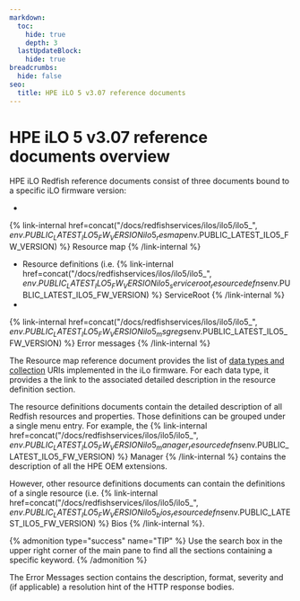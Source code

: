 ```yaml
---
markdown:
  toc:
    hide: true
    depth: 3
  lastUpdateBlock:
    hide: true
breadcrumbs:
  hide: false
seo:
  title: HPE iLO 5 v3.07 reference documents
---
```


# HPE iLO 5 v3.07 reference documents overview

HPE iLO Redfish reference documents consist of three documents bound to a specific iLO firmware version:


-
{% link-internal href=concat("/docs/redfishservices/ilos/ilo5/ilo5_", $env.PUBLIC_LATEST_ILO5_FW_VERSION ilo5_resmap$env.PUBLIC_LATEST_ILO5_FW_VERSION) %} Resource map {% /link-internal %}
- Resource definitions (i.e.
{% link-internal href=concat("/docs/redfishservices/ilos/ilo5/ilo5_", $env.PUBLIC_LATEST_ILO5_FW_VERSION ilo5_serviceroot_resourcedefns$env.PUBLIC_LATEST_ILO5_FW_VERSION) %} ServiceRoot {% /link-internal %}
-
{% link-internal href=concat("/docs/redfishservices/ilos/ilo5/ilo5_", $env.PUBLIC_LATEST_ILO5_FW_VERSION ilo5_msgregs$env.PUBLIC_LATEST_ILO5_FW_VERSION) %} Error messages {% /link-internal %}


The Resource map reference document provides the list of [data types and collection](/docs/concepts/datatypesandcollections/) URIs implemented in the iLo firmware. For each data type, it provides a the link to the associated detailed description in the resource definition section.

The resource definitions documents contain the detailed description of all Redfish resources and properties. Those definitions can be grouped under a single menu entry. For example, the
{% link-internal href=concat("/docs/redfishservices/ilos/ilo5/ilo5_", $env.PUBLIC_LATEST_ILO5_FW_VERSION ilo5_manager_resourcedefns$env.PUBLIC_LATEST_ILO5_FW_VERSION) %} Manager {% /link-internal %}
contains the description of all the HPE OEM extensions.

However, other resource definitions documents can contain the definitions of a single resource (i.e.
{% link-internal href=concat("/docs/redfishservices/ilos/ilo5/ilo5_", $env.PUBLIC_LATEST_ILO5_FW_VERSION ilo5_bios_resourcedefns$env.PUBLIC_LATEST_ILO5_FW_VERSION) %} Bios {% /link-internal %}.

{% admonition type="success" name="TIP" %}
Use the search box in the upper right corner of the main pane to find all the sections containing a specific keyword.
{% /admonition %}

The Error Messages section contains the description, format, severity and (if applicable) a resolution hint of the HTTP response bodies.

